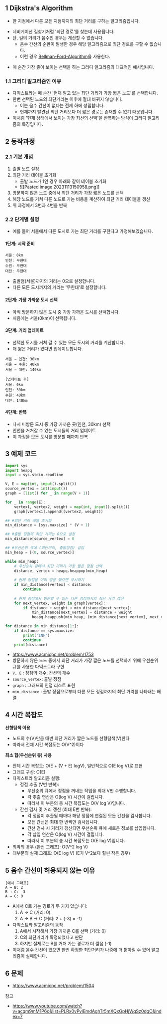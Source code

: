 ## 1 Dijkstra's Algorithm

* 한 지점에서 다른 모든 지점까지의 최단 거리를 구하는 알고리즘입니다.
- 네비게이션 길찾기처럼 '최단 경로'를 찾는데 사용됩니다.
- 단, 길의 거리가 음수인 경우는 계산할 수 없습니다.
	* 음수 간선의 순환이 발생한 경우 해당 알고리즘으로 최단 경로를 구할 수 없습니다.
	* 이런 경우  [Bellman-Ford-Algorithm](../Bellman-Ford-Algorithm/Bellman-Ford-Algorithm.md)을 사용한다.
* 매 순간 가장 좋아 보이는 선택을 하는 그리디 알고리즘의 대표적인 예시입니다.



### 1.1 그리디 알고리즘인 이유

- 다익스트라는 매 순간 '현재 알고 있는 최단 거리가 가장 짧은 노드'를 선택합니다.
- 한번 선택된 노드의 최단거리는 이후에 절대 바뀌지 않습니다.
    - 이는 음수 간선이 없다는 전제 하에 성립합니다.
    - 현재까지 발견된 최단 거리보다 더 짧은 경로는 존재할 수 없기 때문입니다.
- 이처럼 '현재 상태에서 보이는 가장 최선의 선택'을 반복하는 방식이 그리디 알고리즘의 특징입니다.



## 2 동작과정

### 2.1 기본 개념

1. 출발 노드 설정
2. 최단 거리 테이블 초기화 
	* 출발 노드가 1인 경우 아래와 같이 테이블 초기화
	* ![[Pasted image 20231113150958.png]]
3. 방문하지 않은 노드 중에서 최단 거리가 가장 짧은 노드를 선택
4. 해당 노드를 거쳐 다른 노드로 가는 비용을 계산하여 최단 거리 테이블을 갱신
5. 위 과정에서 3번과 4번을 반복



### 2.2 단계별 설명

- 예를 들어 서울에서 다른 도시로 가는 최단 거리를 구한다고 가정해보겠습니다.



#### 1단계: 시작 준비

```
서울: 0km
인천: 무한대
수원: 무한대
대전: 무한대
```

- 출발점(서울)까지의 거리는 0으로 설정합니다.
- 다른 모든 도시까지의 거리는 '무한대'로 설정합니다.



#### 2단계: 가장 가까운 도시 선택

- 아직 방문하지 않은 도시 중 가장 가까운 도시를 선택합니다.
- 처음에는 서울(0km)이 선택됩니다.



#### 3단계: 거리 업데이트

- 선택한 도시를 거쳐 갈 수 있는 모든 도시의 거리를 계산합니다.
- 더 짧은 거리가 있다면 업데이트합니다.

```
서울 → 인천: 30km
서울 → 수원: 40km
서울 → 대전: 140km

[업데이트 후]
서울: 0km
인천: 30km
수원: 40km
대전: 140km
```



#### 4단계: 반복

- 다시 미방문 도시 중 가장 가까운 곳(인천, 30km) 선택
- 인천을 거쳐갈 수 있는 도시들의 거리 업데이트
- 이 과정을 모든 도시를 방문할 때까지 반복



## 3 예제 코드

```python
import sys
import heapq
input = sys.stdin.readline

V, E = map(int, input().split())
source_vertex = int(input())
graph = [list() for _ in range(V + 1)]

for _ in range(E):
    vertex1, vertex2, weight = map(int, input().split())
    graph[vertex1].append((vertex2, weight))

## #최단 거리 배열 초기화
min_distance = [sys.maxsize] * (V + 1)

## #출발 정점의 최단 거리는 0으로 설정
min_distance[source_vertex] = 0

## #우선순위 큐에 (최단거리, 출발정점) 삽입
min_heap = [(0, source_vertex)]

while min_heap:
  	# 우선순위 큐에서 최단 거리가 가장 짧은 정점 선택
    distance, vertex = heapq.heappop(min_heap)
 		
    # 현재 정점을 이미 방문 했으면 무시하기
    if min_distance[vertex] < distance:
        continue
		
    # 현재 정점에서 방문할 수 있는 다른 정점까지의 최단 거리 갱신 
    for next_vertex, weight in graph[vertex]:
        if distance + weight < min_distance[next_vertex]:
            min_distance[next_vertex] = distance + weight
            heapq.heappush(min_heap, (min_distance[next_vertex], next_vertex))

for distance in min_distance[1:]:
    if distance == sys.maxsize:
        print("INF")
        continue
    print(distance)
```

* https://www.acmicpc.net/problem/1753
* 방문하지 않은 노드 중에서 최단 거리가 가장 짧은 노드를 선택하기 위해 우선순위 큐를 사용한 다익스트라 구현
* `V, E` : 정점의 개수, 간선의 개수
* `source_vertex`: 출발 정점
* `graph` : 그래프의 인접 리스트 표현
* `min_distance` : 출발 정점으로부터 다른 모든 정점까지의 최단 거리를 나타내는 배열



## 4 시간 복잡도

**선형탐색 이용**

* 노드의 수(V)만큼 매번 최단 거리가 짧은 노드를 선형탐색(V)한다
* 따라서 전체 시간 복잡도는 O(V^2)이다



**최소 힙(우선순위 큐) 사용** 

* 전체 시간 복잡도: O(E + (V + E) logV), 일반적으로 O(E log V)로 표현 
* 그래프 구성: O(E)
* 다익스트라 알고리즘 실행:
	- 정점 추출 (V번 반복):
	    - 우선순위 큐에서 정점을 꺼내는 작업을 최대 V번 수행합니다.
	    - 각 추출 연산은 O(log V) 시간이 걸립니다.
	    - 따라서 이 부분의 총 시간 복잡도는 O(V log V)입니다.
	- 간선 검사 및 거리 갱신 (최대 E번 반복):
	    - 각 정점이 추출될 때마다 해당 정점에 연결된 모든 간선을 검사합니다.
	    - 모든 간선은 최대 한 번씩만 검사됩니다.
	    - 간선 검사 시 거리가 갱신되면 우선순위 큐에 새로운 정보를 삽입합니다.
	    - 각 삽입 연산은 O(log V) 시간이 걸립니다.
	    - 따라서 이 부분의 총 시간 복잡도는 O(E log V)입니다.
* 최악의 경우 (완전 그래프): O(V^2 log V)
* 대부분의 실제 그래프: O(E log V) (E가 V^2보다 훨씬 작은 경우)



## 5 음수 간선이 허용되지 않는 이유

```
[예시 그래프]
A → B: 2
B → C: -3
A → C: 0
```

- A에서 C로 가는 경로가 두 가지 있습니다:
    1. A → C (거리: 0)
    2. A → B → C (거리: 2 + (-3) = -1)
- 다익스트라 알고리즘의 동작
    1. A에서 시작해서 가장 가까운 C를 선택 (거리: 0)
    2. C의 최단거리가 확정되었다고 판단
    3. 하지만 실제로는 B를 거쳐 가는 경로가 더 짧음 (-1)
- 이처럼 음수 간선이 있으면 한번 확정한 최단거리가 나중에 더 짧아질 수 있어 알고리즘이 실패합니다.



## 6 문제

* https://www.acmicpc.net/problem/1504



참고 

* https://www.youtube.com/watch?v=acqm9mM1P6o&list=PLRx0vPvlEmdAghTr5mXQxGpHjWqSz0dgC&index=7
